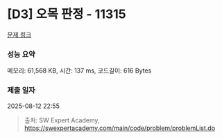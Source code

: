 # [D3] 오목 판정 - 11315 

[문제 링크](https://swexpertacademy.com/main/code/problem/problemDetail.do?contestProbId=AXaSUPYqPYMDFASQ) 

### 성능 요약

메모리: 61,568 KB, 시간: 137 ms, 코드길이: 616 Bytes

### 제출 일자

2025-08-12 22:55



> 출처: SW Expert Academy, https://swexpertacademy.com/main/code/problem/problemList.do